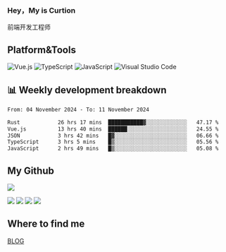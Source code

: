 ### Hey，My is Curtion
前端开发工程师
## Platform&Tools

![Vue.js](https://img.shields.io/badge/-Vue.js-4FC08D?style=flat-square&logo=Vue.js&logoColor=white)
![TypeScript](https://img.shields.io/badge/-TypeScript-007ACC?style=flat-square&logo=typescript&logoColor=white)
![JavaScript](https://img.shields.io/badge/-JavaScript-F7DF1E?style=flat-square&logo=javascript&logoColor=black)
![Visual Studio Code](https://img.shields.io/badge/-VSCode-007ACC?style=flat-square&logo=Visual-Studio-Code&logoColor=white)

## 📊 Weekly development breakdown

<!--START_SECTION:waka-->

```txt
From: 04 November 2024 - To: 11 November 2024

Rust            26 hrs 17 mins  ███████████▓░░░░░░░░░░░░░   47.17 %
Vue.js          13 hrs 40 mins  ██████░░░░░░░░░░░░░░░░░░░   24.55 %
JSON            3 hrs 42 mins   █▓░░░░░░░░░░░░░░░░░░░░░░░   06.66 %
TypeScript      3 hrs 5 mins    █▒░░░░░░░░░░░░░░░░░░░░░░░   05.56 %
JavaScript      2 hrs 49 mins   █▒░░░░░░░░░░░░░░░░░░░░░░░   05.08 %
```

<!--END_SECTION:waka-->

## My Github

![](http://github-profile-summary-cards.vercel.app/api/cards/profile-details?username=curtion&theme=nord_bright)

![](http://github-profile-summary-cards.vercel.app/api/cards/stats?username=curtion&theme=nord_bright)
![](http://github-profile-summary-cards.vercel.app/api/cards/productive-time?username=curtion&theme=nord_bright&utcOffset=8)
![](http://github-profile-summary-cards.vercel.app/api/cards/repos-per-language?username=curtion&theme=nord_bright)
![](http://github-profile-summary-cards.vercel.app/api/cards/most-commit-language?username=curtion&theme=nord_bright)

## Where to find me

[BLOG](https://blog.3gxk.net)
